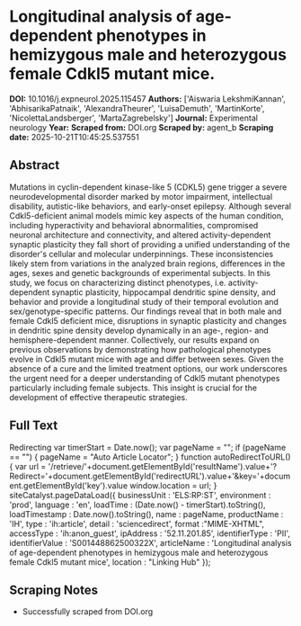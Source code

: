 # Longitudinal analysis of age-dependent phenotypes in hemizygous male and heterozygous female Cdkl5 mutant mice.

**DOI:** 10.1016/j.expneurol.2025.115457
**Authors:** ['Aiswaria LekshmiKannan', 'AbhisarikaPatnaik', 'AlexandraTheurer', 'LuisaDemuth', 'MartinKorte', 'NicolettaLandsberger', 'MartaZagrebelsky']
**Journal:** Experimental neurology
**Year:** 
**Scraped from:** DOI.org
**Scraped by:** agent_b
**Scraping date:** 2025-10-21T10:45:25.537551

## Abstract

Mutations in cyclin-dependent kinase-like 5 (CDKL5) gene trigger a severe neurodevelopmental disorder marked by motor impairment, intellectual disability, autistic-like behaviors, and early-onset epilepsy. Although several Cdkl5-deficient animal models mimic key aspects of the human condition, including hyperactivity and behavioral abnormalities, compromised neuronal architecture and connectivity, and altered activity-dependent synaptic plasticity they fall short of providing a unified understanding of the disorder's cellular and molecular underpinnings. These inconsistencies likely stem from variations in the analyzed brain regions, differences in the ages, sexes and genetic backgrounds of experimental subjects. In this study, we focus on characterizing distinct phenotypes, i.e. activity-dependent synaptic plasticity, hippocampal dendritic spine density, and behavior and provide a longitudinal study of their temporal evolution and sex/genotype-specific patterns. Our findings reveal that in both male and female Cdkl5 deficient mice, disruptions in synaptic plasticity and changes in dendritic spine density develop dynamically in an age-, region- and hemisphere-dependent manner. Collectively, our results expand on previous observations by demonstrating how pathological phenotypes evolve in Cdkl5 mutant mice with age and differ between sexes. Given the absence of a cure and the limited treatment options, our work underscores the urgent need for a deeper understanding of Cdkl5 mutant phenotypes particularly including female subjects. This insight is crucial for the development of effective therapeutic strategies.

## Full Text

Redirecting var timerStart = Date.now(); var pageName = ""; if (pageName == "") { pageName = "Auto Article Locator"; } function autoRedirectToURL() { var url = '/retrieve/'+document.getElementById('resultName').value+'?Redirect='+document.getElementById('redirectURL').value+'&key='+document.getElementById('key').value window.location = url; } siteCatalyst.pageDataLoad({ businessUnit : 'ELS:RP:ST', environment : 'prod', language : 'en', loadTime : (Date.now() - timerStart).toString(), loadTimestamp : Date.now().toString(), name : pageName, productName : 'IH', type : 'ih:article', detail : 'sciencedirect', format :"MIME-XHTML", accessType : 'ih:anon_guest', ipAddress : '52.11.201.85', identifierType : 'PII', identifierValue : 'S001448862500322X', articleName : 'Longitudinal analysis of age-dependent phenotypes in hemizygous male and heterozygous female Cdkl5 mutant mice', location : "Linking Hub" });

## Scraping Notes

- Successfully scraped from DOI.org
